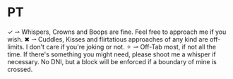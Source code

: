 # PT
✓ ⇀ Whispers, Crowns and Boops are fine. Feel free to approach me if you wish.
✖ ⇀ Cuddles, Kisses and flirtatious approaches of any kind are off-limits. I don't care if you're joking or not.
✧ ⇀ Off-Tab most, if not all the time. If there's something you might need, please shoot me a whisper if necessary.
No DNI, but a block will be enforced if a boundary of mine is crossed.
